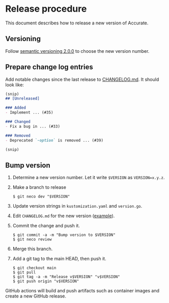 Release procedure
=================

This document describes how to release a new version of Accurate.

## Versioning

Follow [semantic versioning 2.0.0][semver] to choose the new version number.

## Prepare change log entries

Add notable changes since the last release to [CHANGELOG.md](CHANGELOG.md).
It should look like:

```markdown
(snip)
## [Unreleased]

### Added
- Implement ... (#35)

### Changed
- Fix a bug in ... (#33)

### Removed
- Deprecated `-option` is removed ... (#39)

(snip)
```

## Bump version

1. Determine a new version number.  Let it write `$VERSION` as `VERSION=x.y.z`.
2. Make a branch to release

    ```console
    $ git neco dev "$VERSION"
    ```

3. Update version strings in `kustomization.yaml` and `version.go`.
4. Edit `CHANGELOG.md` for the new version ([example][]).
5. Commit the change and push it.

    ```console
    $ git commit -a -m "Bump version to $VERSION"
    $ git neco review
    ```

6. Merge this branch.
7. Add a git tag to the main HEAD, then push it.

    ```console
    $ git checkout main
    $ git pull
    $ git tag -a -m "Release v$VERSION" "v$VERSION"
    $ git push origin "v$VERSION"
    ```

GitHub actions will build and push artifacts such as container images and
create a new GitHub release.

[semver]: https://semver.org/spec/v2.0.0.html
[example]: https://github.com/cybozu-go/etcdpasswd/commit/77d95384ac6c97e7f48281eaf23cb94f68867f79
